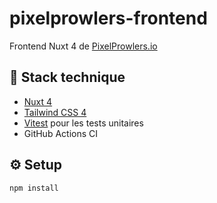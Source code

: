 # pixelprowlers-frontend

Frontend Nuxt 4 de [PixelProwlers.io](https://pixelprowlers.io)

## 🚀 Stack technique

- [Nuxt 4](https://nuxt.com/)
- [Tailwind CSS 4](https://tailwindcss.com/)
- [Vitest](https://vitest.dev/) pour les tests unitaires
- GitHub Actions CI

## ⚙️ Setup

```bash
npm install

